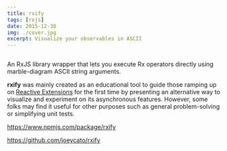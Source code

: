 ```yaml
---
title: rxify
tags: [rxjs]
date: 2015-12-30
img: ./cover.jpg
excerpt: Visualize your observables in ASCII
---
```


<img class="aligncenter" src="./cover.png" alt="" />

An RxJS library wrapper that lets you execute Rx operators directly using marble-diagram ASCII string arguments.

**rxify** was mainly created as an educational tool to guide those ramping up on [Reactive Extensions](https://github.com/Reactive-Extensions/) for the first time by presenting an alternative way to visualize and experiment on its asynchronous features. However, some folks may find it useful for other purposes such as general problem-solving or simplifying unit tests.

https://www.npmjs.com/package/rxify

https://github.com/joeycato/rxify
